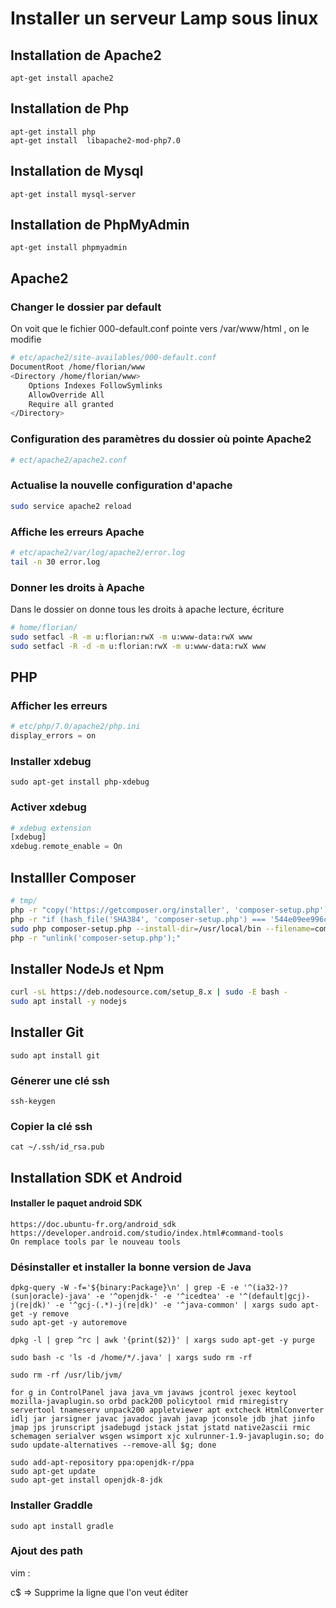 #  Installer un serveur Lamp sous linux 

## Installation de Apache2

```
apt-get install apache2
```

## Installation de Php

```
apt-get install php
apt-get install  libapache2-mod-php7.0
```

## Installation de Mysql

```
apt-get install mysql-server
```

## Installation de PhpMyAdmin

```
apt-get install phpmyadmin
```



## Apache2

### Changer le dossier par default

On voit que le fichier 000-default.conf pointe vers /var/www/html , on le modifie

```bash
# etc/apache2/site-availables/000-default.conf
DocumentRoot /home/florian/www
<Directory /home/florian/www>
	Options Indexes FollowSymlinks
	AllowOverride All
	Require all granted
</Directory>
```

### Configuration des paramètres du dossier où pointe Apache2

```bash
# ect/apache2/apache2.conf
```

### Actualise la nouvelle configuration d'apache

```bash
sudo service apache2 reload
```

### Affiche les erreurs Apache

```bash
# etc/apache2/var/log/apache2/error.log
tail -n 30 error.log  
```

### Donner les droits à Apache

Dans le dossier  on donne tous les droits à apache lecture, écriture

```bash
# home/florian/
sudo setfacl -R -m u:florian:rwX -m u:www-data:rwX www
sudo setfacl -R -d -m u:florian:rwX -m u:www-data:rwX www 
```

## PHP

### Afficher les erreurs 

```php
# etc/php/7.0/apache2/php.ini
display_errors = on
```

### Installer xdebug

```
sudo apt-get install php-xdebug
```

### Activer xdebug 

```php
# xdebug extension
[xdebug]
xdebug.remote_enable = On
```

## Installler Composer

```bash
# tmp/
php -r "copy('https://getcomposer.org/installer', 'composer-setup.php');"
php -r "if (hash_file('SHA384', 'composer-setup.php') === '544e09ee996cdf60ece3804abc52599c22b1f40f4323403c44d44fdfdd586475ca9813a858088ffbc1f233e9b180f061') { echo 'Installer verified'; } else { echo 'Installer corrupt'; unlink('composer-setup.php'); } echo PHP_EOL;"
sudo php composer-setup.php --install-dir=/usr/local/bin --filename=composer
php -r "unlink('composer-setup.php');"
```

## Installer NodeJs et Npm

```bash
curl -sL https://deb.nodesource.com/setup_8.x | sudo -E bash -
sudo apt install -y nodejs
```

## Installer Git

```
sudo apt install git
```

### Génerer une clé ssh

```
ssh-keygen
```

### Copier la clé ssh

```
cat ~/.ssh/id_rsa.pub
```



## Installation SDK et Android 

#### Installer le paquet android SDK

```
https://doc.ubuntu-fr.org/android_sdk
https://developer.android.com/studio/index.html#command-tools
On remplace tools par le nouveau tools
```

### Désinstaller et installer la bonne version de Java 

```
dpkg-query -W -f='${binary:Package}\n' | grep -E -e '^(ia32-)?(sun|oracle)-java' -e '^openjdk-' -e '^icedtea' -e '^(default|gcj)-j(re|dk)' -e '^gcj-(.*)-j(re|dk)' -e '^java-common' | xargs sudo apt-get -y remove
sudo apt-get -y autoremove

dpkg -l | grep ^rc | awk '{print($2)}' | xargs sudo apt-get -y purge

sudo bash -c 'ls -d /home/*/.java' | xargs sudo rm -rf

sudo rm -rf /usr/lib/jvm/

for g in ControlPanel java java_vm javaws jcontrol jexec keytool mozilla-javaplugin.so orbd pack200 policytool rmid rmiregistry servertool tnameserv unpack200 appletviewer apt extcheck HtmlConverter idlj jar jarsigner javac javadoc javah javap jconsole jdb jhat jinfo jmap jps jrunscript jsadebugd jstack jstat jstatd native2ascii rmic schemagen serialver wsgen wsimport xjc xulrunner-1.9-javaplugin.so; do sudo update-alternatives --remove-all $g; done

sudo add-apt-repository ppa:openjdk-r/ppa  
sudo apt-get update   
sudo apt-get install openjdk-8-jdk  
```

### Installer Graddle 

```
sudo apt install gradle
```

### Ajout des path 

vim : 

c$ => Supprime la ligne que l'on veut éditer